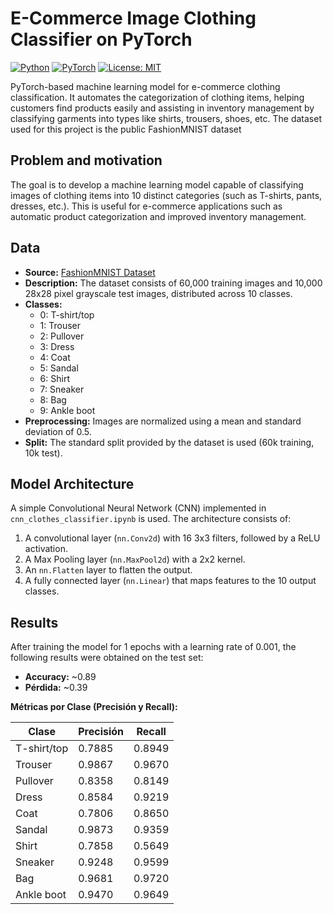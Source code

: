 # E-Commerce Image Clothing Classifier on PyTorch
[![Python](https://img.shields.io/badge/Python-3.11-blue.svg)](https://www.python.org/)
[![PyTorch](https://img.shields.io/badge/PyTorch-2.0+-orange.svg)](https://pytorch.org/)
[![License: MIT](https://img.shields.io/badge/License-MIT-yellow.svg)](https://opensource.org/licenses/MIT)
<!-- Badges de CI/Cobertura se añadirán después de configurar CI -->

PyTorch-based machine learning model for e-commerce clothing classification. It automates the categorization of clothing items, helping customers find products easily and assisting in inventory management by classifying garments into types like shirts, trousers, shoes, etc. The dataset used for this project is the public FashionMNIST dataset

## Problem and motivation

The goal is to develop a machine learning model capable of classifying images of clothing items into 10 distinct categories (such as T-shirts, pants, dresses, etc.). This is useful for e-commerce applications such as automatic product categorization and improved inventory management.

## Data

- **Source:** [FashionMNIST Dataset](https://github.com/zalandoresearch/fashion-mnist)
- **Description:** The dataset consists of 60,000 training images and 10,000 28x28 pixel grayscale test images, distributed across 10 classes.
- **Classes:**
    - 0: T-shirt/top
    - 1: Trouser
    - 2: Pullover
    - 3: Dress
    - 4: Coat
    - 5: Sandal
    - 6: Shirt
    - 7: Sneaker
    - 8: Bag
    - 9: Ankle boot
- **Preprocessing:** Images are normalized using a mean and standard deviation of 0.5.
- **Split:** The standard split provided by the dataset is used (60k training, 10k test).

## Model Architecture

A simple Convolutional Neural Network (CNN) implemented in `cnn_clothes_classifier.ipynb` is used. The architecture consists of:

1. A convolutional layer (`nn.Conv2d`) with 16 3x3 filters, followed by a ReLU activation.
2. A Max Pooling layer (`nn.MaxPool2d`) with a 2x2 kernel.
3. An `nn.Flatten` layer to flatten the output.
4. A fully connected layer (`nn.Linear`) that maps features to the 10 output classes.

## Results

After training the model for 1 epochs with a learning rate of 0.001, the following results were obtained on the test set:

- **Accuracy:** ~0.89
- **Pérdida:** ~0.39

**Métricas por Clase (Precisión y Recall):**

| Clase        | Precisión | Recall |
|--------------|-----------|--------|
| T-shirt/top  | 0.7885    | 0.8949 |
| Trouser      | 0.9867    | 0.9670 |
| Pullover     | 0.8358    | 0.8149 |
| Dress        | 0.8584    | 0.9219 |
| Coat         | 0.7806    | 0.8650 |
| Sandal       | 0.9873    | 0.9359 |
| Shirt        | 0.7858    | 0.5649 |
| Sneaker      | 0.9248    | 0.9599 |
| Bag          | 0.9681    | 0.9720 |
| Ankle boot   | 0.9470    | 0.9649 |
